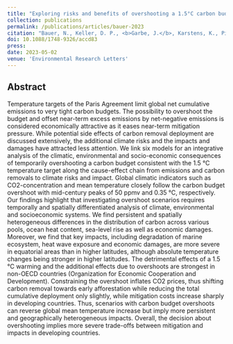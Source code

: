 ```yaml
---
title: "Exploring risks and benefits of overshooting a 1.5°C carbon budget over space and time"
collection: publications
permalink: /publications/articles/bauer-2023
citation: "Bauer, N., Keller, D. P., <b>Garbe, J.</b>, Karstens, K., Piontek, F., von Bloh, W., Thiery, W., Zeitz, M., Mengel, M., Strefler, J., Thonicke, K., and Winkelmann, R.: <i>Exploring risks and benefits of overshooting a 1.5°C carbon budget over space and time</i>, Environ. Res. Lett., 18, 054015, DOI: <a href='https://doi.org/10.1088/1748-9326/accd83'>10.1088/1748-9326/accd83</a>, 2023."
doi: 10.1088/1748-9326/accd83
press: 
date: 2023-05-02
venue: 'Environmental Research Letters'
---
```


## Abstract
Temperature targets of the Paris Agreement limit global net cumulative emissions to very tight carbon budgets. The possibility to overshoot the budget and offset near-term excess emissions by net-negative emissions is considered economically attractive as it eases near-term mitigation pressure. While potential side effects of carbon removal deployment are discussed extensively, the additional climate risks and the impacts and damages have attracted less attention. We link six models for an integrative analysis of the climatic, environmental and socio-economic consequences of temporarily overshooting a carbon budget consistent with the 1.5 °C temperature target along the cause-effect chain from emissions and carbon removals to climate risks and impact. Global climatic indicators such as CO2-concentration and mean temperature closely follow the carbon budget overshoot with mid-century peaks of 50 ppmv and 0.35 °C, respectively. Our findings highlight that investigating overshoot scenarios requires temporally and spatially differentiated analysis of climate, environmental and socioeconomic systems. We find persistent and spatially heterogeneous differences in the distribution of carbon across various pools, ocean heat content, sea-level rise as well as economic damages. Moreover, we find that key impacts, including degradation of marine ecosystem, heat wave exposure and economic damages, are more severe in equatorial areas than in higher latitudes, although absolute temperature changes being stronger in higher latitudes. The detrimental effects of a 1.5 °C warming and the additional effects due to overshoots are strongest in non-OECD countries (Organization for Economic Cooperation and Development). Constraining the overshoot inflates CO2 prices, thus shifting carbon removal towards early afforestation while reducing the total cumulative deployment only slightly, while mitigation costs increase sharply in developing countries. Thus, scenarios with carbon budget overshoots can reverse global mean temperature increase but imply more persistent and geographically heterogeneous impacts. Overall, the decision about overshooting implies more severe trade-offs between mitigation and impacts in developing countries.